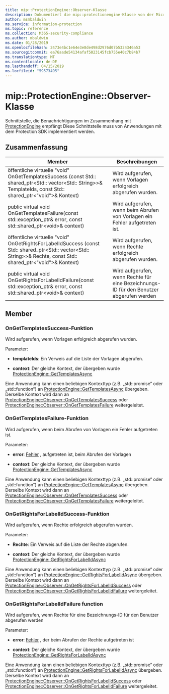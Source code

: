 ```yaml
---
title: mip::ProtectionEngine::Observer-Klasse
description: Dokumentiert die mip::protectionengine-Klasse von der Microsoft Information Protection (MIP) SDK.
author: msmbaldwin
ms.service: information-protection
ms.topic: reference
ms.collection: M365-security-compliance
ms.author: mbaldwin
ms.date: 01/28/2019
ms.openlocfilehash: 2473e4bc1e64e3e8de498d2976d07b5324346a53
ms.sourcegitcommit: ea76aade54134afaf5023145fcb755e40c7b84b7
ms.translationtype: MT
ms.contentlocale: de-DE
ms.lasthandoff: 04/15/2019
ms.locfileid: "59573495"
---
```

# <a name="class-mipprotectionengineobserver"></a>mip::ProtectionEngine::Observer-Klasse 
Schnittstelle, die Benachrichtigungen im Zusammenhang mit [ProtectionEngine](class_mip_protectionengine.md) empfängt
Diese Schnittstelle muss von Anwendungen mit dem Protection SDK implementiert werden.
  
## <a name="summary"></a>Zusammenfassung
 Member                        | Beschreibungen                                
--------------------------------|---------------------------------------------
öffentliche virtuelle "void" OnGetTemplatesSuccess (const Std:: shared_ptr\<Std:: vector\<Std:: String\>\>& TemplateIds, const Std:: shared_ptr\<"void"\>& Kontext)  |  Wird aufgerufen, wenn Vorlagen erfolgreich abgerufen wurden.
public virtual void OnGetTemplatesFailure(const std::exception_ptr& error, const std::shared_ptr\<void\>& context)  |  Wird aufgerufen, wenn beim Abrufen von Vorlagen ein Fehler aufgetreten ist.
öffentliche virtuelle "void" OnGetRightsForLabelIdSuccess (const Std:: shared_ptr\<Std:: vector\<Std:: String\>\>& Rechte, const Std:: shared_ptr\<"void"\>& Kontext)  |  Wird aufgerufen, wenn Rechte erfolgreich abgerufen wurden.
public virtual void OnGetRightsForLabelIdFailure(const std::exception_ptr& error, const std::shared_ptr\<void\>& context)  |  Wird aufgerufen, wenn Rechte für eine Bezeichnungs-ID für den Benutzer abgerufen werden
  
## <a name="members"></a>Member
  
### <a name="ongettemplatessuccess-function"></a>OnGetTemplatesSuccess-Funktion
Wird aufgerufen, wenn Vorlagen erfolgreich abgerufen wurden.

Parameter:  
* **templateIds**: Ein Verweis auf die Liste der Vorlagen abgerufen. 


* **context**: Der gleiche Kontext, der übergeben wurde [ProtectionEngine::GetTemplatesAsync](class_mip_protectionengine.md#gettemplatesasync-function)


Eine Anwendung kann einen beliebigen Kontexttyp (z.B. „std::promise“ oder „std::function“) an [ProtectionEngine::GetTemplatesAsync](class_mip_protectionengine.md#gettemplatesasync-function) übergeben. Derselbe Kontext wird dann an [ProtectionEngine::Observer::OnGetTemplatesSuccess](class_mip_protectionengine_observer.md#ongettemplatessuccess-function) oder [ProtectionEngine::Observer::OnGetTemplatesFailure](class_mip_protectionengine_observer.md#ongettemplatesfailure-function) weitergeleitet.
  
### <a name="ongettemplatesfailure-function"></a>OnGetTemplatesFailure-Funktion
Wird aufgerufen, wenn beim Abrufen von Vorlagen ein Fehler aufgetreten ist.

Parameter:  
* **error**: [Fehler](class_mip_error.md) , aufgetreten ist, beim Abrufen der Vorlagen 


* **context**: Der gleiche Kontext, der übergeben wurde [ProtectionEngine::GetTemplatesAsync](class_mip_protectionengine.md#gettemplatesasync-function)


Eine Anwendung kann einen beliebigen Kontexttyp (z.B. „std::promise“ oder „std::function“) an [ProtectionEngine::GetTemplatesAsync](class_mip_protectionengine.md#gettemplatesasync-function) übergeben. Derselbe Kontext wird dann an [ProtectionEngine::Observer::OnGetTemplatesSuccess](class_mip_protectionengine_observer.md#ongettemplatessuccess-function) oder [ProtectionEngine::Observer::OnGetTemplatesFailure](class_mip_protectionengine_observer.md#ongettemplatesfailure-function) weitergeleitet.
  
### <a name="ongetrightsforlabelidsuccess-function"></a>OnGetRightsForLabelIdSuccess-Funktion
Wird aufgerufen, wenn Rechte erfolgreich abgerufen wurden.

Parameter:  
* **Rechte**: Ein Verweis auf die Liste der Rechte abgerufen. 


* **context**: Der gleiche Kontext, der übergeben wurde [ProtectionEngine::GetRightsForLabelIdAsync](class_mip_protectionengine.md#getrightsforlabelidasync-function)


Eine Anwendung kann einen beliebigen Kontexttyp (z.B. „std::promise“ oder „std::function“) an [ProtectionEngine::GetRightsForLabelIdAsync](class_mip_protectionengine.md#getrightsforlabelidasync-function) übergeben. Derselbe Kontext wird dann an [ProtectionEngine::Observer::OnGetRightsForLabelIdSuccess](class_mip_protectionengine_observer.md#ongetrightsforlabelidsuccess-function) oder [ProtectionEngine::Observer::OnGetRightsForLabelIdFailure](class_mip_protectionengine_observer.md#ongetrightsforlabelidfailure-function) weitergeleitet.
  
### <a name="ongetrightsforlabelidfailure-function"></a>OnGetRightsForLabelIdFailure function
Wird aufgerufen, wenn Rechte für eine Bezeichnungs-ID für den Benutzer abgerufen werden

Parameter:  
* **error**: [Fehler](class_mip_error.md) , der beim Abrufen der Rechte aufgetreten ist 


* **context**: Der gleiche Kontext, der übergeben wurde [ProtectionEngine::GetRightsForLabelIdAsync](class_mip_protectionengine.md#getrightsforlabelidasync-function)


Eine Anwendung kann einen beliebigen Kontexttyp (z.B. „std::promise“ oder „std::function“) an [ProtectionEngine::GetRightsForLabelIdAsync](class_mip_protectionengine.md#getrightsforlabelidasync-function) übergeben. Derselbe Kontext wird dann an [ProtectionEngine::Observer::OnGetRightsForLabelIdSuccess](class_mip_protectionengine_observer.md#ongetrightsforlabelidsuccess-function) oder [ProtectionEngine::Observer::OnGetRightsForLabelIdFailure](class_mip_protectionengine_observer.md#ongetrightsforlabelidfailure-function) weitergeleitet.